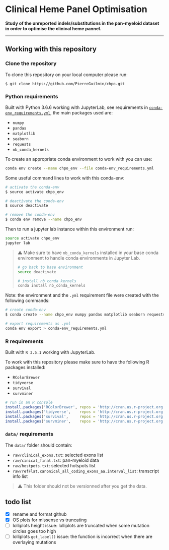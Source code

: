 # Clinical Heme Panel Optimisation

**Study of the unreported indels/substitutions in the pan-myeloid dataset in order to optimise the clinical heme pannel.**

***

## Working with this repository

### Clone the repository

To clone this repository on your local computer please run:
```shell
$ git clone https://github.com/PierreGuilmin/chpo.git
```

### Python requirements
Built with Python 3.6.6 working with JupyterLab, see requirements in [`conda-env_requirements.yml`](conda-env_requirements.yml), the main packages used are:
- `numpy`
- `pandas`
- `matplotlib`
- `seaborn`
- `requests`
- `nb_conda_kernels`

To create an appropriate conda environment to work with you can use:
```bash
conda env create --name chpo_env --file conda-env_requirements.yml
```

Some useful command lines to work with this conda-env:
```bash
# activate the conda-env
$ source activate chpo_env

# deactivate the conda-env
$ source deactivate

# remove the conda-env
$ conda env remove --name chpo_env
```

Then to run a jupyter lab instance within this environment run:
```bash
source activate chpo_env
jupyter lab
```

> :warning: Make sure to have `nb_conda_kernels` installed in your base conda environment to handle conda environments in Jupyter Lab.
> ```bash
> # go back to base environment
> source deactivate
> 
> # install nb_conda_kernels
> conda install nb_conda_kernels
> ```

Note: the environment and the `.yml` requirement file were created with the following commands:
```bash
# create conda-env
$ conda create --name chpo_env numpy pandas matplotlib seaborn requests nb_conda_kernels

# export requirements as .yml
conda env export > conda-env_requirements.yml
```

### R requirements
Built with `R 3.5.1` working with JupyterLab.

To work with this repository please make sure to have the following R packages installed:

- `RColorBrewer`
- `tidyverse`
- `survival`
- `survminer`

```R
# run in an R console
install.packages('RColorBrewer', repos = 'http://cran.us.r-project.org')
install.packages('tidyverse',    repos = 'http://cran.us.r-project.org')
install.packages('survival',     repos = 'http://cran.us.r-project.org')
install.packages('survminer',    repos = 'http://cran.us.r-project.org')
```

### `data/` requirements
The `data/` folder should contain:
- `raw/clinical_exons.txt`: selected exons list
- `raw/cinical_final.txt`: pan-myeloid data
- `raw/hostpots.txt`: selected hotspots list
- `raw/refFlat.canonical_all_coding_exons_aa.interval_list`: transcript info list

> :warning: This folder should not be versionned after you get the data.

## todo list

- [x] rename and format github
- [X] OS plots for missense vs truncating
- [ ] lolliplots height issue: lolliplots are truncated when some mutation circles goes too high
- [ ] lolliplots `get_label()` issue: the function is incorrect when there are overlaying mutations
